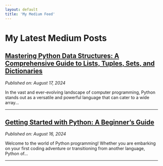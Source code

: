 ```yaml
---
layout: default
title: 'My Medium Feed'
---
```


# My Latest Medium Posts

## [Mastering Python Data Structures: A Comprehensive Guide to Lists, Tuples, Sets, and Dictionaries](https://tomtalksit.medium.com/mastering-python-data-structures-a-comprehensive-guide-to-lists-tuples-sets-and-dictionaries-bafebaa63ff1?source=rss-cba96b45006f------2)
*Published on: August 17, 2024*

In the vast and ever-evolving landscape of computer programming, Python stands out as a versatile and powerful language that can cater to a wide array...

---

## [Getting Started with Python: A Beginner’s Guide](https://tomtalksit.medium.com/getting-started-with-python-a-beginners-guide-6cbf340cf9bc?source=rss-cba96b45006f------2)
*Published on: August 16, 2024*

Welcome to the world of Python programming! Whether you are embarking on your first coding adventure or transitioning from another language, Python of...

---

